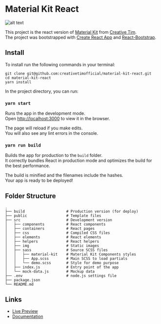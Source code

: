 # Material Kit React

![alt text](http://s3.amazonaws.com/creativetim_bucket/products/38/original/opt_mk_thumbnail.jpg "Material Kit Free")

This project is the react version of [Material Kit](https://www.creative-tim.com/product/material-kit) from [Creative Tim](https://www.creative-tim.com/).<br />
The project was bootstrapped with [Create React App](https://github.com/facebookincubator/create-react-app) and [React-Bootstrap](https://react-bootstrap.github.io).

## Install

To install run the following commands in your terminal:
```
git clone git@github.com:creativetimofficial/material-kit-react.git
cd material-kit-react
yarn install
```

In the project directory, you can run:

### `yarn start`

Runs the app in the development mode.<br>
Open [http://localhost:3000](http://localhost:3000) to view it in the browser.

The page will reload if you make edits.<br>
You will also see any lint errors in the console.

### `yarn run build`

Builds the app for production to the `build` folder.<br>
It correctly bundles React in production mode and optimizes the build for the best performance.

The build is minified and the filenames include the hashes.<br>
Your app is ready to be deployed!

## Folder Structure

    .
    ├── build                   # Production version (for deploy)
    ├── public                  # Template files
    ├── src                     # Development version
    │   ├── components          # React components
    │   ├── containers          # React pages
    │   ├── css                 # Compiled CSS files
    │   ├── elements            # React elements
    │   ├── helpers             # React helpers
    │   ├── img                 # Static images
    │   ├── sass                # Source SCSS files
    │   │   ├── material-kit    # Material Kit Components styles
    │   │   ├── App.scss        # Main SCSS to load partials
    │   │   └── demo.scss       # Style for demo purpose
    │   ├── index.js            # Entry point of the app
    │   └── mock-data.js        # Mockup data
    ├── .env                    # node.js settings file
    ├── package.json
    └── README.md


## Links
* [Live Preview](http://demos.creative-tim.com/material-kit/index.html)
* [Documentation](http://demos.creative-tim.com/material-kit/components-documentation.html)
